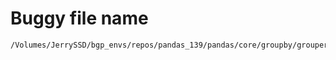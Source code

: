 # Buggy file name

```text
/Volumes/JerrySSD/bgp_envs/repos/pandas_139/pandas/core/groupby/grouper.py
```
